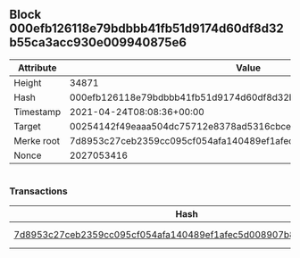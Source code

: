 ## Block 000efb126118e79bdbbb41fb51d9174d60df8d32b55ca3acc930e009940875e6

Attribute | Value
--- | ---
Height | 34871
Hash | 000efb126118e79bdbbb41fb51d9174d60df8d32b55ca3acc930e009940875e6
Timestamp | 2021-04-24T08:08:36+00:00
Target | 00254142f49eaaa504dc75712e8378ad5316cbcead634704b3734b6271167cc4
Merke root | 7d8953c27ceb2359cc095cf054afa140489ef1afec5d008907b8437bae61c5f1
Nonce | 2027053416

```

```

### Transactions

Hash | Amount
--- | ---
[7d8953c27ceb2359cc095cf054afa140489ef1afec5d008907b8437bae61c5f1](7d8953c27ceb2359cc095cf054afa140489ef1afec5d008907b8437bae61c5f1.md) | 10.00000000 SKEPTI 

